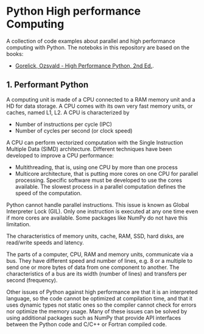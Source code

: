 Python High performance Computing
=================================
A collection of code examples about parallel and high performance computing with Python. The noteboks in this repository are based on the books:

* [Gorelick, Ozsvald - High Performance Python, 2nd Ed.](https://www.oreilly.com/library/view/high-performance-python/9781492055013/).

## 1. Performant Python
A computing unit is made of a CPU connected to a RAM memory unit and a HD for data storage. A CPU comes with its own very fast memory units, or caches, named L1, L2. A CPU is characterized by
 
* Number of instructions per cycle (IPC)
* Number of cycles per second (or clock speed)

A CPU can perform vectorized computation with the Single Instruction Multiple Data (SIMD) architecture.
Different techniques have been developed to improve a CPU performance:

* Multithreading, that is, using one CPU by more than one process
* Multicore architecture, that is putting more cores on one CPU for parallel processing. Specific software must be developed to use the cores available. The slowest process in a parallel computation defines the speed of the computation.

Python cannot handle parallel instructions. This issue is known as Global Interpreter Lock (GIL). Only one instruction is executed at any one time even if more cores are available. Some packages like NumPy do not have this limitation.

The characteristics of memory units, cache, RAM, SSD, hard disks, are read/write speeds and latency.      

The parts of a computer, CPU, RAM and memory units, communicate via a bus. They have different speed and number of lines, e.g. 8 or a multiple to send one or more bytes of data from one component to another. The characteristics of a bus are its width (number of lines) and transfers per second (frequency).

Other issues of Python against high performance are that it is an interpreted language, so the code cannot be optimized at compilation time, and that it uses dynamic types not static ones so the compiler cannot check for errors nor optimize the memory usage. Many of these issues can be solved by using additional packages such as NumPy that provide API interfaces between the Python code and C/C++ or Fortran compiled code.
